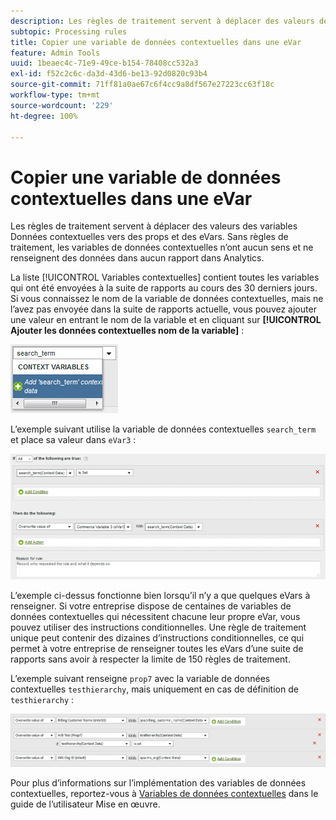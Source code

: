 ```yaml
---
description: Les règles de traitement servent à déplacer des valeurs des variables Données contextuelles vers des props et des eVars.
subtopic: Processing rules
title: Copier une variable de données contextuelles dans une eVar
feature: Admin Tools
uuid: 1beaec4c-71e9-49ce-b154-78408cc532a3
exl-id: f52c2c6c-da3d-43d6-be13-92d0820c93b4
source-git-commit: 71ff81a0ae67c6f4cc9a8df567e27223cc63f18c
workflow-type: tm+mt
source-wordcount: '229'
ht-degree: 100%

---
```


# Copier une variable de données contextuelles dans une eVar

Les règles de traitement servent à déplacer des valeurs des variables Données contextuelles vers des props et des eVars. Sans règles de traitement, les variables de données contextuelles n’ont aucun sens et ne renseignent des données dans aucun rapport dans Analytics.

La liste [!UICONTROL Variables contextuelles] contient toutes les variables qui ont été envoyées à la suite de rapports au cours des 30 derniers jours. Si vous connaissez le nom de la variable de données contextuelles, mais ne l’avez pas envoyée dans la suite de rapports actuelle, vous pouvez ajouter une valeur en entrant le nom de la variable et en cliquant sur **[!UICONTROL Ajouter les données contextuelles nom de la variable]** :

![Ajouter](assets/add-context-variable.png)

L’exemple suivant utilise la variable de données contextuelles `search_term` et place sa valeur dans `eVar3` :

![Définir](assets/set-context-data.png)

L’exemple ci-dessus fonctionne bien lorsqu’il n’y a que quelques eVars à renseigner. Si votre entreprise dispose de centaines de variables de données contextuelles qui nécessitent chacune leur propre eVar, vous pouvez utiliser des instructions conditionnelles. Une règle de traitement unique peut contenir des dizaines d’instructions conditionnelles, ce qui permet à votre entreprise de renseigner toutes les eVars d’une suite de rapports sans avoir à respecter la limite de 150 règles de traitement.

L’exemple suivant renseigne `prop7` avec la variable de données contextuelles `testhierarchy`, mais uniquement en cas de définition de `testhierarchy` :

![Conditionnel](assets/add-conditional.png)

Pour plus d’informations sur l’implémentation des variables de données contextuelles, reportez-vous à [Variables de données contextuelles](/help/implement/vars/page-vars/contextdata.md) dans le guide de l’utilisateur Mise en œuvre.
